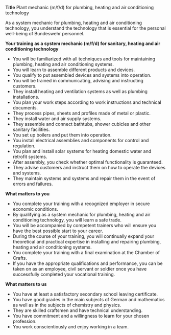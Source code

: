 **Title**
Plant mechanic (m/f/d) for plumbing, heating and air conditioning technology

As a system mechanic for plumbing, heating and air conditioning technology, you understand the technology that is essential for the personal well-being of Bundeswehr personnel.

**Your training as a system mechanic (m/f/d) for sanitary, heating and air conditioning technology**

-	You will be familiarized with all techniques and tools for maintaining plumbing, heating and air conditioning systems.
-	You will learn to assemble different products and devices.
-	You qualify to put assembled devices and systems into operation.
-	You will be trained in communicating, advising and instructing customers.
-	They install heating and ventilation systems as well as plumbing installations.
-	You plan your work steps according to work instructions and technical documents.
-	They process pipes, sheets and profiles made of metal or plastic.
-	They install water and air supply systems.
-	They assemble and connect bathtubs, shower cubicles and other sanitary facilities.
-	You set up boilers and put them into operation.
-	You install electrical assemblies and components for control and regulation.
-	You plan and install solar systems for heating domestic water and retrofit systems.
-	After assembly, you check whether optimal functionality is guaranteed.
-	They advise customers and instruct them on how to operate the devices and systems.
-	They maintain systems and systems and repair them in the event of errors and failures.

**What matters to you**

-	You complete your training with a recognized employer in secure economic conditions.
-	By qualifying as a system mechanic for plumbing, heating and air conditioning technology, you will learn a safe trade.
-	You will be accompanied by competent trainers who will ensure you have the best possible start to your career.
-	During the course of your training, you will continually expand your theoretical and practical expertise in installing and repairing plumbing, heating and air conditioning systems.
-	You complete your training with a final examination at the Chamber of Crafts.
-	If you have the appropriate qualifications and performance, you can be taken on as an employee, civil servant or soldier once you have successfully completed your vocational training.

**What matters to us**

-	You have at least a satisfactory secondary school leaving certificate.
-	You have good grades in the main subjects of German and mathematics as well as in the subjects of chemistry and physics.
-	They are skilled craftsmen and have technical understanding.
-	You have commitment and a willingness to learn for your chosen profession.
-	You work conscientiously and enjoy working in a team.
